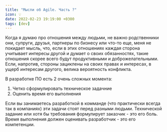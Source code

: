 ```yaml
---
title: "Мысли об Agile. Часть ?"
icon: 💡
date: 2022-02-23 19:19:00 +0300
tags: [dev]
---
```


Когда я думаю про отношения между людьми, не важно родственники они, супруги, друзья, партнеры по бизнесу или что-то еще, меня не покидает мысль, что, если в этих отношениях каждая сторона учитывает интересы другой и думает о своих обязанностях, такие отношения скорее всего будут продуктивными и доброжелательными. Если, напротив, стороны зациклены на своих правах и интересах, в ущерб интересам другого, велика вероятность конфликта.

В разработке ПО есть 2 очень сложных момента:

1. Четко сформулировать техническое задачние
2. Оценить время его выполнения

Если вы занимаетесь разработкой в комманде (что практически всегда так в компаниях) эти задачи стоят перед разными людьми. Технической задание или хотя бы требования формулирует заказчик - это его боль. Время выполнения должен оценивать разработчик - это его компетенции.
